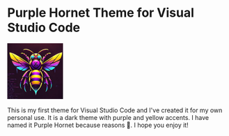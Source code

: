 # Purple Hornet Theme for Visual Studio Code

![Purple Hornet icon](assets/purple-hornet_128x128.png)

This is my first theme for Visual Studio Code and I've created it for my own personal use. It is a dark theme with purple and yellow accents. I have named it Purple Hornet because reasons 🤣. I hope you enjoy it!

